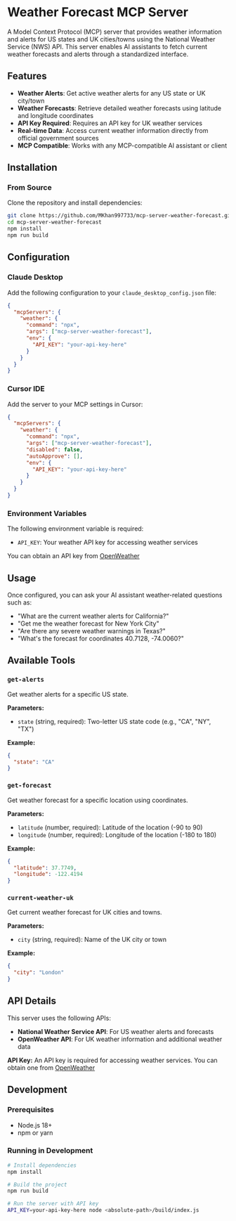 # Weather Forecast MCP Server

A Model Context Protocol (MCP) server that provides weather information and alerts for US states and UK cities/towns using the National Weather Service (NWS) API. This server enables AI assistants to fetch current weather forecasts and alerts through a standardized interface.

## Features

- **Weather Alerts**: Get active weather alerts for any US state or UK city/town
- **Weather Forecasts**: Retrieve detailed weather forecasts using latitude and longitude coordinates
- **API Key Required**: Requires an API key for UK weather services
- **Real-time Data**: Access current weather information directly from official government sources
- **MCP Compatible**: Works with any MCP-compatible AI assistant or client

## Installation

### From Source

Clone the repository and install dependencies:

```bash
git clone https://github.com/MKhan997733/mcp-server-weather-forecast.git
cd mcp-server-weather-forecast
npm install
npm run build
```

## Configuration

### Claude Desktop

Add the following configuration to your `claude_desktop_config.json` file:

```json
{
  "mcpServers": {
    "weather": {
      "command": "npx",
      "args": ["mcp-server-weather-forecast"],
      "env": {
        "API_KEY": "your-api-key-here"
      }
    }
  }
}
```

### Cursor IDE

Add the server to your MCP settings in Cursor:

```json
{
  "mcpServers": {
    "weather": {
      "command": "npx",
      "args": ["mcp-server-weather-forecast"],
      "disabled": false,
      "autoApprove": [],
      "env": {
        "API_KEY": "your-api-key-here"
      }
    }
  }
}
```

### Environment Variables

The following environment variable is required:

- `API_KEY`: Your weather API key for accessing weather services

You can obtain an API key from [OpenWeather](https://docs.openweather.co.uk/)

## Usage

Once configured, you can ask your AI assistant weather-related questions such as:

- "What are the current weather alerts for California?"
- "Get me the weather forecast for New York City"
- "Are there any severe weather warnings in Texas?"
- "What's the forecast for coordinates 40.7128, -74.0060?"

## Available Tools

### `get-alerts`

Get weather alerts for a specific US state.

**Parameters:**
- `state` (string, required): Two-letter US state code (e.g., "CA", "NY", "TX")

**Example:**
```json
{
  "state": "CA"
}
```

### `get-forecast`

Get weather forecast for a specific location using coordinates.

**Parameters:**
- `latitude` (number, required): Latitude of the location (-90 to 90)
- `longitude` (number, required): Longitude of the location (-180 to 180)

**Example:**
```json
{
  "latitude": 37.7749,
  "longitude": -122.4194
}
```

### `current-weather-uk`

Get current weather forecast for UK cities and towns.

**Parameters:**
- `city` (string, required): Name of the UK city or town

**Example:**
```json
{
  "city": "London"
}
```

## API Details

This server uses the following APIs:

- **National Weather Service API**: For US weather alerts and forecasts
- **OpenWeather API**: For UK weather information and additional weather data

**API Key:** An API key is required for accessing weather services. You can obtain one from [OpenWeather](https://docs.openweather.co.uk/)

## Development

### Prerequisites

- Node.js 18+ 
- npm or yarn

### Running in Development

```bash
# Install dependencies
npm install

# Build the project
npm run build

# Run the server with API key
API_KEY=your-api-key-here node <absolute-path>/build/index.js
```
